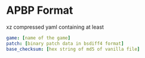 # APBP Format

xz compressed yaml containing at least

```yaml
game: [name of the game]
patch: [binary patch data in bsdiff4 format]
base_checksum: [hex string of md5 of vanilla file]
```


